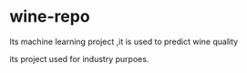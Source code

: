 # wine-repo
Its machine learning project ,it is used to predict wine quality

its project used for industry purpoes.